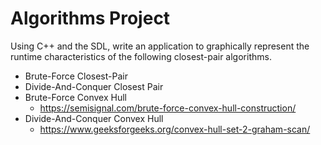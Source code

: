 # Algorithms Project
Using C++ and the SDL, write an application to graphically represent the runtime characteristics of the following closest-pair algorithms.

* Brute-Force Closest-Pair 
* Divide-And-Conquer Closest Pair 
* Brute-Force Convex Hull 
  - https://semisignal.com/brute-force-convex-hull-construction/
* Divide-And-Conquer Convex Hull
  - https://www.geeksforgeeks.org/convex-hull-set-2-graham-scan/
